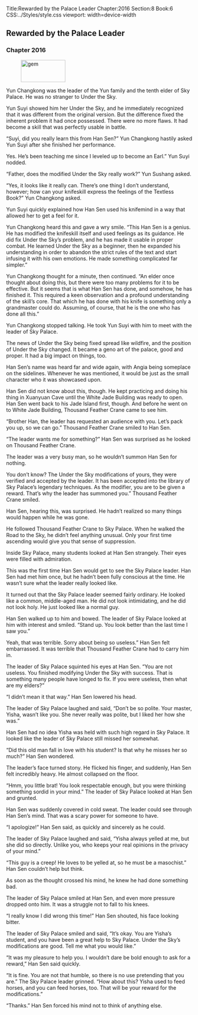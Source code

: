 Title:Rewarded by the Palace Leader 
Chapter:2016 
Section:8 
Book:6 
CSS:../Styles/style.css 
viewport: width=device-width
  
## Rewarded by the Palace Leader
### Chapter 2016 
<figure>
	<img src="../Images/gem.gif" alt="gem" id="gem" width="120" height="60" />
</figure>
  

  
  Yun Changkong was the leader of the Yun family and the tenth elder of Sky Palace. He was no stranger to Under the Sky.

Yun Suyi showed him her Under the Sky, and he immediately recognized that it was different from the original version. But the difference fixed the inherent problem it had once possessed. There were no more flaws. It had become a skill that was perfectly usable in battle.

“Suyi, did you really learn this from Han Sen?” Yun Changkong hastily asked Yun Suyi after she finished her performance.

Yes. He’s been teaching me since I leveled up to become an Earl.” Yun Suyi nodded.

“Father, does the modified Under the Sky really work?” Yun Sushang asked.

“Yes, it looks like it really can. There’s one thing I don’t understand, however; how can your knifeskill express the feelings of the Textless Book?” Yun Changkong asked.

Yun Suyi quickly explained how Han Sen used his knifemind in a way that allowed her to get a feel for it.

Yun Changkong heard this and gave a wry smile. “This Han Sen is a genius. He has modified the knifeskill itself and used feelings as its guidance. He did fix Under the Sky’s problem, and he has made it usable in proper combat. He learned Under the Sky as a beginner, then he expanded his understanding in order to abandon the strict rules of the text and start infusing it with his own emotions. He made something complicated far simpler.”

Yun Changkong thought for a minute, then continued. “An elder once thought about doing this, but there were too many problems for it to be effective. But it seems that is what Han Sen has done, and somehow, he has finished it. This required a keen observation and a profound understanding of the skill’s core. That which he has done with his knife is something only a grandmaster could do. Assuming, of course, that he is the one who has done all this.”

Yun Changkong stopped talking. He took Yun Suyi with him to meet with the leader of Sky Palace.

The news of Under the Sky being fixed spread like wildfire, and the position of Under the Sky changed. It became a geno art of the palace, good and proper. It had a big impact on things, too.

Han Sen’s name was heard far and wide again, with Angia being someplace on the sidelines. Whenever he was mentioned, it would be just as the small character who it was showcased upon.

Han Sen did not know about this, though. He kept practicing and doing his thing in Xuanyuan Cave until the White Jade Building was ready to open. Han Sen went back to his Jade Island first, though. And before he went on to White Jade Building, Thousand Feather Crane came to see him.

“Brother Han, the leader has requested an audience with you. Let’s pack you up, so we can go.” Thousand Feather Crane smiled to Han Sen.

“The leader wants me for something?” Han Sen was surprised as he looked on Thousand Feather Crane.

The leader was a very busy man, so he wouldn’t summon Han Sen for nothing.

You don’t know? The Under the Sky modifications of yours, they were verified and accepted by the leader. It has been accepted into the library of Sky Palace’s legendary techniques. As the modifier, you are to be given a reward. That’s why the leader has summoned you.” Thousand Feather Crane smiled.

Han Sen, hearing this, was surprised. He hadn’t realized so many things would happen while he was gone.

He followed Thousand Feather Crane to Sky Palace. When he walked the Road to the Sky, he didn’t feel anything unusual. Only your first time ascending would give you that sense of suppression.

Inside Sky Palace, many students looked at Han Sen strangely. Their eyes were filled with admiration.

This was the first time Han Sen would get to see the Sky Palace leader. Han Sen had met him once, but he hadn’t been fully conscious at the time. He wasn’t sure what the leader really looked like.

It turned out that the Sky Palace leader seemed fairly ordinary. He looked like a common, middle-aged man. He did not look intimidating, and he did not look holy. He just looked like a normal guy.

Han Sen walked up to him and bowed. The leader of Sky Palace looked at him with interest and smiled. “Stand up. You look better than the last time I saw you.”

Yeah, that was terrible. Sorry about being so useless.” Han Sen felt embarrassed. It was terrible that Thousand Feather Crane had to carry him in.

The leader of Sky Palace squinted his eyes at Han Sen. “You are not useless. You finished modifying Under the Sky with success. That is something many people have longed to fix. If you were useless, then what are my elders?”

“I didn’t mean it that way.” Han Sen lowered his head.

The leader of Sky Palace laughed and said, “Don’t be so polite. Your master, Yisha, wasn’t like you. She never really was polite, but I liked her how she was.”

Han Sen had no idea Yisha was held with such high regard in Sky Palace. It looked like the leader of Sky Palace still missed her somewhat.

“Did this old man fall in love with his student? Is that why he misses her so much?” Han Sen wondered.

The leader’s face turned stony. He flicked his finger, and suddenly, Han Sen felt incredibly heavy. He almost collapsed on the floor.

“Hmm, you little brat! You look respectable enough, but you were thinking something sordid in your mind.” The leader of Sky Palace looked at Han Sen and grunted.

Han Sen was suddenly covered in cold sweat. The leader could see through Han Sen’s mind. That was a scary power for someone to have.

“I apologize!” Han Sen said, as quickly and sincerely as he could.

The leader of Sky Palace laughed and said, “Yisha always yelled at me, but she did so directly. Unlike you, who keeps your real opinions in the privacy of your mind.”

“This guy is a creep! He loves to be yelled at, so he must be a masochist.” Han Sen couldn’t help but think.

As soon as the thought crossed his mind, he knew he had done something bad.

The leader of Sky Palace smiled at Han Sen, and even more pressure dropped onto him. It was a struggle not to fall to his knees.

“I really know I did wrong this time!” Han Sen shouted, his face looking bitter.

The leader of Sky Palace smiled and said, “It’s okay. You are Yisha’s student, and you have been a great help to Sky Palace. Under the Sky’s modifications are good. Tell me what you would like.”

“It was my pleasure to help you. I wouldn’t dare be bold enough to ask for a reward,” Han Sen said quickly.

“It is fine. You are not that humble, so there is no use pretending that you are.” The Sky Palace leader grinned. “How about this? Yisha used to feed horses, and you can feed horses, too. That will be your reward for the modifications.”

“Thanks.” Han Sen forced his mind not to think of anything else.
